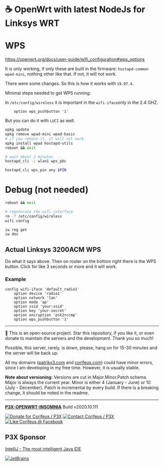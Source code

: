 [//]: #@corifeus-header

# ☕ OpenWrt with latest NodeJs for Linksys WRT

                        
[//]: #@corifeus-header:end
# WPS

https://openwrt.org/docs/user-guide/wifi_configuration#wps_options

It is only working, if only these are built in the firmware: ```hostapd-common wpad-mini```, nothing other like that. If not, it will not work.

There were some changes. So this is how it works with ```19.07.4```.

Minimal steps needed to get WPS running:

In ```/etc/config/wireless``` it is important in the ```wifi-iface```only in the 2.4 GHZ.

```text
    option wps_pushbutton '1'
```

But you can do it with ```LUCI``` as well.

```bash
opkg update
opkg remove wpad-mini wpad-basic
# if you remove it, it will not work
opkg install wpad hostapd-utils
reboot && exit

# wait about 2 minutes
hostapd_cli -i wlan1 wps_pbc

hostapd_cli wps_pin any $PIN
```

# Debug (not needed)

```bash
reboot && exit

# regenerate the wifi interface
rm -f /etc/config/wireless
wifi config

iw reg get
iw dev
```


## Actual Linksys 3200ACM WPS

Do what it says above. Then on router on the bottom right there is the WPS button. Click for like 3 seconds or more and it will work.

### Example

```text
config wifi-iface 'default_radio1'
	option device 'radio1'
	option network 'lan'
	option mode 'ap'
	option ssid 'your-ssid'
	option key 'your-secret'
	option encryption 'psk2+ccmp'
	option wps_pushbutton '1'

```



[//]: #@corifeus-footer

---

🙏 This is an open-source project. Star this repository, if you like it, or even donate to maintain the servers and the development. Thank you so much!

Possible, this server, rarely, is down, please, hang on for 15-30 minutes and the server will be back up.

All my domains ([patrikx3.com](https://patrikx3.com) and [corifeus.com](https://corifeus.com)) could have minor errors, since I am developing in my free time. However, it is usually stable.

**Note about versioning:** Versions are cut in Major.Minor.Patch schema. Major is always the current year. Minor is either 4 (January - June) or 10 (July - December). Patch is incremental by every build. If there is a breaking change, it should be noted in the readme.


---

[**P3X-OPENWRT-INSOMNIA**](https://corifeus.com/openwrt-insomnia) Build v2020.10.111

[![Donate for Corifeus / P3X](https://img.shields.io/badge/Donate-Corifeus-003087.svg)](https://www.paypal.com/cgi-bin/webscr?cmd=_s-xclick&hosted_button_id=QZVM4V6HVZJW6)  [![Contact Corifeus / P3X](https://img.shields.io/badge/Contact-P3X-ff9900.svg)](https://www.patrikx3.com/en/front/contact) [![Like Corifeus @ Facebook](https://img.shields.io/badge/LIKE-Corifeus-3b5998.svg)](https://www.facebook.com/corifeus.software)


## P3X Sponsor

[IntelliJ - The most intelligent Java IDE](https://www.jetbrains.com/?from=patrikx3)

[![JetBrains](https://cdn.corifeus.com/assets/svg/jetbrains-logo.svg)](https://www.jetbrains.com/?from=patrikx3)




[//]: #@corifeus-footer:end

